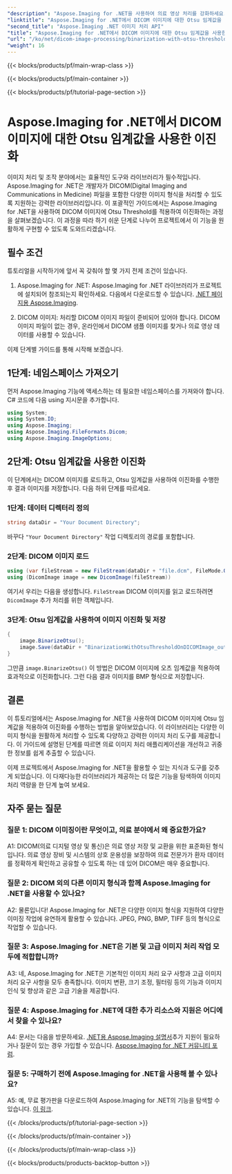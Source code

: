 ```yaml
---
"description": "Aspose.Imaging for .NET을 사용하여 의료 영상 처리를 강화하세요. Otsu 임계값을 사용하여 DICOM 영상 이진화를 수행하는 방법을 알아보세요."
"linktitle": "Aspose.Imaging for .NET에서 DICOM 이미지에 대한 Otsu 임계값을 사용한 이진화"
"second_title": "Aspose.Imaging .NET 이미지 처리 API"
"title": "Aspose.Imaging for .NET에서 DICOM 이미지에 대한 Otsu 임계값을 사용한 이진화"
"url": "/ko/net/dicom-image-processing/binarization-with-otsu-threshold-on-dicom-image/"
"weight": 16
---
```


{{< blocks/products/pf/main-wrap-class >}}

{{< blocks/products/pf/main-container >}}

{{< blocks/products/pf/tutorial-page-section >}}

# Aspose.Imaging for .NET에서 DICOM 이미지에 대한 Otsu 임계값을 사용한 이진화

이미지 처리 및 조작 분야에서는 효율적인 도구와 라이브러리가 필수적입니다. Aspose.Imaging for .NET은 개발자가 DICOM(Digital Imaging and Communications in Medicine) 파일을 포함한 다양한 이미지 형식을 처리할 수 있도록 지원하는 강력한 라이브러리입니다. 이 포괄적인 가이드에서는 Aspose.Imaging for .NET을 사용하여 DICOM 이미지에 Otsu Threshold를 적용하여 이진화하는 과정을 살펴보겠습니다. 이 과정을 따라 하기 쉬운 단계로 나누어 프로젝트에서 이 기능을 원활하게 구현할 수 있도록 도와드리겠습니다.

## 필수 조건

튜토리얼을 시작하기에 앞서 꼭 갖춰야 할 몇 가지 전제 조건이 있습니다.

1. Aspose.Imaging for .NET: Aspose.Imaging for .NET 라이브러리가 프로젝트에 설치되어 참조되는지 확인하세요. 다음에서 다운로드할 수 있습니다. [.NET 페이지용 Aspose.Imaging](https://releases.aspose.com/imaging/net/).

2. DICOM 이미지: 처리할 DICOM 이미지 파일이 준비되어 있어야 합니다. DICOM 이미지 파일이 없는 경우, 온라인에서 DICOM 샘플 이미지를 찾거나 의료 영상 데이터를 사용할 수 있습니다.

이제 단계별 가이드를 통해 시작해 보겠습니다.

## 1단계: 네임스페이스 가져오기

먼저 Aspose.Imaging 기능에 액세스하는 데 필요한 네임스페이스를 가져와야 합니다. C# 코드에 다음 using 지시문을 추가합니다.

```csharp
using System;
using System.IO;
using Aspose.Imaging;
using Aspose.Imaging.FileFormats.Dicom;
using Aspose.Imaging.ImageOptions;
```

## 2단계: Otsu 임계값을 사용한 이진화

이 단계에서는 DICOM 이미지를 로드하고, Otsu 임계값을 사용하여 이진화를 수행한 후 결과 이미지를 저장합니다. 다음 하위 단계를 따르세요.

### 1단계: 데이터 디렉터리 정의

```csharp
string dataDir = "Your Document Directory";
```

바꾸다 `"Your Document Directory"` 작업 디렉토리의 경로를 포함합니다.

### 2단계: DICOM 이미지 로드

```csharp
using (var fileStream = new FileStream(dataDir + "file.dcm", FileMode.Open, FileAccess.Read))
using (DicomImage image = new DicomImage(fileStream))
```

여기서 우리는 다음을 생성합니다. `FileStream` DICOM 이미지를 읽고 로드하려면 `DicomImage` 추가 처리를 위한 객체입니다.

### 3단계: Otsu 임계값을 사용하여 이미지 이진화 및 저장

```csharp
{
    image.BinarizeOtsu();
    image.Save(dataDir + "BinarizationWithOtsuThresholdOnDICOMImage_out.bmp", new BmpOptions());
}
```

그만큼 `image.BinarizeOtsu()` 이 방법은 DICOM 이미지에 오츠 임계값을 적용하여 효과적으로 이진화합니다. 그런 다음 결과 이미지를 BMP 형식으로 저장합니다.

## 결론

이 튜토리얼에서는 Aspose.Imaging for .NET을 사용하여 DICOM 이미지에 Otsu 임계값을 적용하여 이진화를 수행하는 방법을 알아보았습니다. 이 라이브러리는 다양한 이미지 형식을 원활하게 처리할 수 있도록 다양하고 강력한 이미지 처리 도구를 제공합니다. 이 가이드에 설명된 단계를 따르면 의료 이미지 처리 애플리케이션을 개선하고 귀중한 정보를 쉽게 추출할 수 있습니다.

이제 프로젝트에서 Aspose.Imaging for .NET을 활용할 수 있는 지식과 도구를 갖추게 되었습니다. 이 다재다능한 라이브러리가 제공하는 더 많은 기능을 탐색하여 이미지 처리 역량을 한 단계 높여 보세요.

## 자주 묻는 질문

### 질문 1: DICOM 이미징이란 무엇이고, 의료 분야에서 왜 중요한가요?

A1: DICOM(의료 디지털 영상 및 통신)은 의료 영상 저장 및 교환을 위한 표준화된 형식입니다. 의료 영상 장비 및 시스템의 상호 운용성을 보장하여 의료 전문가가 환자 데이터를 정확하게 확인하고 공유할 수 있도록 하는 데 있어 DICOM은 매우 중요합니다.

### 질문 2: DICOM 외의 다른 이미지 형식과 함께 Aspose.Imaging for .NET을 사용할 수 있나요?

A2: 물론입니다! Aspose.Imaging for .NET은 다양한 이미지 형식을 지원하여 다양한 이미징 작업에 유연하게 활용할 수 있습니다. JPEG, PNG, BMP, TIFF 등의 형식으로 작업할 수 있습니다.

### 질문 3: Aspose.Imaging for .NET은 기본 및 고급 이미지 처리 작업 모두에 적합합니까?

A3: 네, Aspose.Imaging for .NET은 기본적인 이미지 처리 요구 사항과 고급 이미지 처리 요구 사항을 모두 충족합니다. 이미지 변환, 크기 조정, 필터링 등의 기능과 이미지 인식 및 향상과 같은 고급 기술을 제공합니다.

### 질문 4: Aspose.Imaging for .NET에 대한 추가 리소스와 지원은 어디에서 찾을 수 있나요?

A4: 문서는 다음을 방문하세요. [.NET용 Aspose.Imaging 설명서](https://reference.aspose.com/imaging/net/)추가 지원이 필요하거나 질문이 있는 경우 가입할 수 있습니다. [Aspose.Imaging for .NET 커뮤니티 포럼](https://forum.aspose.com/).

### 질문 5: 구매하기 전에 Aspose.Imaging for .NET을 사용해 볼 수 있나요?

A5: 예, 무료 평가판을 다운로드하여 Aspose.Imaging for .NET의 기능을 탐색할 수 있습니다. [이 링크](https://releases.aspose.com/).

{{< /blocks/products/pf/tutorial-page-section >}}

{{< /blocks/products/pf/main-container >}}

{{< /blocks/products/pf/main-wrap-class >}}

{{< blocks/products/products-backtop-button >}}